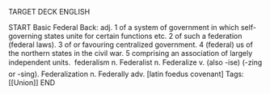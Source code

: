 TARGET DECK
ENGLISH

START
Basic
Federal
Back: adj. 1 of a system of government in which self-governing states unite for certain functions etc. 2 of such a federation (federal laws). 3 of or favouring centralized government. 4 (federal) us of the northern states in the civil war. 5 comprising an association of largely independent units.  federalism n. Federalist n. Federalize v. (also -ise) (-zing or -sing). Federalization n. Federally adv. [latin foedus covenant]
Tags: [[Union]]
END
